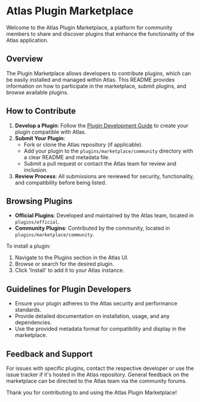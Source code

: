 # Atlas Plugin Marketplace

Welcome to the Atlas Plugin Marketplace, a platform for community members to share and discover plugins that enhance the functionality of the Atlas application.

## Overview

The Plugin Marketplace allows developers to contribute plugins, which can be easily installed and managed within Atlas. This README provides information on how to participate in the marketplace, submit plugins, and browse available plugins.

## How to Contribute

1. **Develop a Plugin**: Follow the [Plugin Development Guide](../development_guide.md) to create your plugin compatible with Atlas.
2. **Submit Your Plugin**: 
   - Fork or clone the Atlas repository (if applicable).
   - Add your plugin to the `plugins/marketplace/community` directory with a clear README and metadata file.
   - Submit a pull request or contact the Atlas team for review and inclusion.
3. **Review Process**: All submissions are reviewed for security, functionality, and compatibility before being listed.

## Browsing Plugins

- **Official Plugins**: Developed and maintained by the Atlas team, located in `plugins/official`.
- **Community Plugins**: Contributed by the community, located in `plugins/marketplace/community`.

To install a plugin:
1. Navigate to the Plugins section in the Atlas UI.
2. Browse or search for the desired plugin.
3. Click 'Install' to add it to your Atlas instance.

## Guidelines for Plugin Developers

- Ensure your plugin adheres to the Atlas security and performance standards.
- Provide detailed documentation on installation, usage, and any dependencies.
- Use the provided metadata format for compatibility and display in the marketplace.

## Feedback and Support

For issues with specific plugins, contact the respective developer or use the issue tracker if it's hosted in the Atlas repository. General feedback on the marketplace can be directed to the Atlas team via the community forums.

Thank you for contributing to and using the Atlas Plugin Marketplace!
